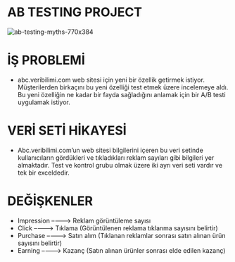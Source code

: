 # AB TESTING PROJECT

   ![ab-testing-myths-770x384](https://user-images.githubusercontent.com/73841520/123087532-559e8100-d42d-11eb-824c-aca1d33e7310.jpg)

# İŞ PROBLEMİ
    
* abc.veribilimi.com web sitesi için yeni bir özellik getirmek istiyor. Müşterilerden birkaçını bu yeni özelliği test etmek üzere incelemeye aldı. Bu yeni özelliğin ne kadar bir fayda sağladığını anlamak için bir A/B testi uygulamak istiyor.

# VERİ SETİ HİKAYESİ

* Abc.veribilimi.com’un web sitesi bilgilerini içeren bu veri setinde kullanıcıların gördükleri ve tıkladıkları reklam sayıları gibi bilgileri yer almaktadır.
Test ve kontrol grubu olmak üzere iki ayrı veri seti vardır ve tek bir exceldedir.
    
# DEĞİŞKENLER

* Impression –---> Reklam görüntüleme sayısı
* Click –---> Tıklama (Görüntülenen reklama tıklanma sayısını belirtir)
* Purchase –---> Satın alım (Tıklanan reklamlar sonrası satın alınan ürün sayısını belirtir)
* Earning –---> Kazanç (Satın alınan ürünler sonrası elde edilen kazanç)
